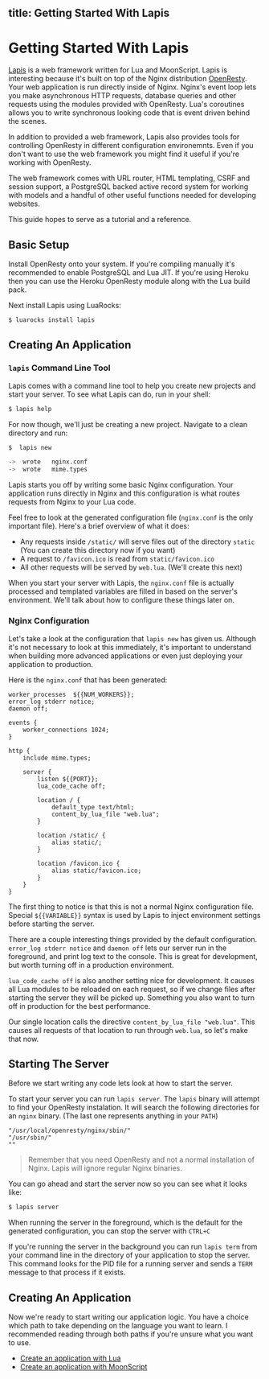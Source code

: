 title: Getting Started With Lapis
--
# Getting Started With Lapis

[Lapis](http://leafo.net/lapis/) is a web framework written for Lua and
MoonScript. Lapis is interesting because it's built on top of the Nginx
distribution [OpenResty][0]. Your web application is run directly inside of
Nginx. Nginx's event loop lets you make asynchronous HTTP requests, database
queries and other requests using the modules provided with OpenResty. Lua's
coroutines allows you to write synchronous looking code that is event driven
behind the scenes.

In addition to provided a web framework, Lapis also provides tools for
controlling OpenResty in different configuration environemnts. Even if you
don't want to use the web framework you might find it useful if you're working
with OpenResty.

The web framework comes with URL router, HTML templating, CSRF and session
support, a PostgreSQL backed active record system for working with models
and a handful of other useful functions needed for developing websites.

This guide hopes to serve as a tutorial and a reference.

## Basic Setup

Install OpenResty onto your system. If you're compiling manually it's
recommended to enable PostgreSQL and Lua JIT. If you're using Heroku then you
can use the Heroku OpenResty module along with the Lua build pack.

Next install Lapis using LuaRocks:

```bash
$ luarocks install lapis
```

## Creating An Application

### `lapis` Command Line Tool

Lapis comes with a command line tool to help you create new projects and start
your server. To see what Lapis can do, run in your shell:


```bash
$ lapis help
```

For now though, we'll just be creating a new project. Navigate to a clean
directory and run:

```bash
$  lapis new

->	wrote	nginx.conf
->	wrote	mime.types
```

Lapis starts you off by writing some basic Nginx configuration. Your
application runs directly in Nginx and this configuration is what routes
requests from Nginx to your Lua code.

Feel free to look at the generated configuration file (`nginx.conf` is the only
important file). Here's a brief overview of what it does:

 * Any requests inside `/static/` will serve files out of the directory
   `static` (You can create this directory now if you want)
 * A request to `/favicon.ico` is read from `static/favicon.ico`
 * All other requests will be served by `web.lua`. (We'll create this next)

When you start your server with Lapis, the `nginx.conf` file is actually
processed and templated variables are filled in based on the server's
environment. We'll talk about how to configure these things later on.

### Nginx Configuration

Let's take a look at the configuration that `lapis new` has given us. Although
it's not necessary to look at this immediately, it's important to understand
when building more advanced applications or even just deploying your
application to production.

Here is the `nginx.conf` that has been generated:

```nginx
worker_processes  ${{NUM_WORKERS}};
error_log stderr notice;
daemon off;

events {
    worker_connections 1024;
}

http {
    include mime.types;

    server {
        listen ${{PORT}};
        lua_code_cache off;

        location / {
            default_type text/html;
            content_by_lua_file "web.lua";
        }

        location /static/ {
            alias static/;
        }

        location /favicon.ico {
            alias static/favicon.ico;
        }
    }
}
```


The first thing to notice is that this is not a normal Nginx configuration
file. Special `${{VARIABLE}}` syntax is used by Lapis to inject environment
settings before starting the server.

There are a couple interesting things provided by the default configuration.
`error_log stderr notice` and `daemon off` lets our server run in the
foreground, and print log text to the console. This is great for development,
but worth turning off in a production environment.

`lua_code_cache off` is also another setting nice for development. It causes
all Lua modules to be reloaded on each request, so if we change files after
starting the server they will be picked up. Something you also want to turn off
in production for the best performance.

Our single location calls the directive `content_by_lua_file "web.lua"`. This
causes all requests of that location to run through `web.lua`, so let's make
that now.

## Starting The Server

Before we start writing any code lets look at how to start the server.

To start your server you can run `lapis server`. The `lapis` binary will
attempt to find your OpenResty instalation. It will search the following
directories for an `nginx` binary. (The last one represents anything in your
`PATH`)

    "/usr/local/openresty/nginx/sbin/"
    "/usr/sbin/"
    ""

> Remember that you need OpenResty and not a normal installation of Nginx.
> Lapis will ignore regular Nginx binaries.

You can go ahead and start the server now so you can see what it looks like:

```bash
$ lapis server
```

When running the server in the foreground, which is the default for the
generated configuration, you can stop the server with `CTRL+C`

If you're running the server in the background you can run `lapis term` from
your command line in the directory of your application to stop the server. This
command looks for the PID file for a running server and sends a `TERM` message
to that process if it exists.

## Creating An Application

Now we're ready to start writing our application logic. You have a choice which
path to take depending on the language you want to learn. I recommended reading
through both paths if you're unsure what you want to use.

 * [Create an application with Lua][1]
 * [Create an application with MoonScript][2]


[0]: http://openresty.org/
[1]: lua_getting_started.html
[2]: moon_getting_started.html
